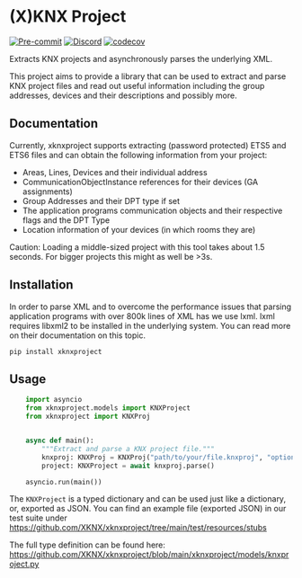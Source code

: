 # (X)KNX Project

[![Pre-commit](https://img.shields.io/badge/pre--commit-enabled-brightgreen?logo=pre-commit&logoColor=f8b424)](https://github.com/pre-commit/pre-commit)
[![Discord](https://img.shields.io/discord/338619021215924227?color=7289da&label=Discord&logo=discord&logoColor=7289da)](https://discord.gg/bkZe9m4zvw)
[![codecov](https://codecov.io/gh/XKNX/xknxproject/branch/main/graph/badge.svg?token=LgPvZpKK3k)](https://codecov.io/gh/XKNX/xknxproject)

Extracts KNX projects and asynchronously parses the underlying XML.

This project aims to provide a library that can be used to extract and parse KNX project files and read out useful information including
the group addresses, devices and their descriptions and possibly more.

## Documentation

Currently, xknxproject supports extracting (password protected) ETS5 and ETS6 files and can obtain the following information from your project:

* Areas, Lines, Devices and their individual address
* CommunicationObjectInstance references for their devices (GA assignments)
* Group Addresses and their DPT type if set
* The application programs communication objects and their respective flags and the DPT Type
* Location information of your devices (in which rooms they are)

Caution: Loading a middle-sized project with this tool takes about 1.5 seconds. For bigger projects this might as well be >3s.

## Installation

In order to parse XML and to overcome the performance issues that parsing application programs with over 800k lines of XML has we use lxml.
lxml requires libxml2 to be installed in the underlying system. You can read more on their documentation on this topic.

    pip install xknxproject

## Usage

```python
    import asyncio
    from xknxproject.models import KNXProject
    from xknxproject import KNXProj


    async def main():
        """Extract and parse a KNX project file."""
        knxproj: KNXProj = KNXProj("path/to/your/file.knxproj", "optional_password")
        project: KNXProject = await knxproj.parse()

    asyncio.run(main())
```

The `KNXProject` is a typed dictionary and can be used just like a dictionary, or, exported as JSON.
You can find an example file (exported JSON) in our test suite under https://github.com/XKNX/xknxproject/tree/main/test/resources/stubs

The full type definition can be found here: https://github.com/XKNX/xknxproject/blob/main/xknxproject/models/knxproject.py
